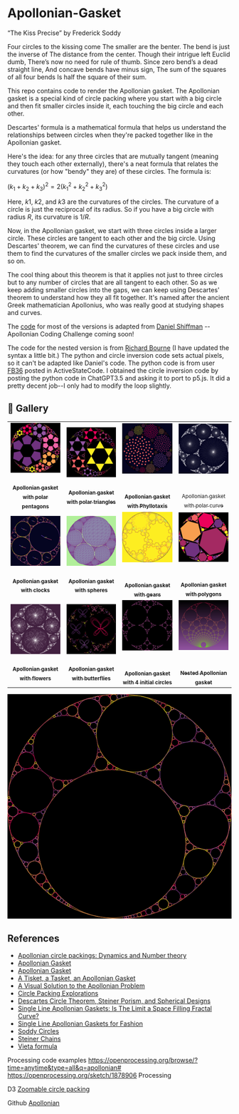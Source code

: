# Apollonian-Gasket

“The Kiss Precise” by Frederick Soddy

Four circles to the kissing come
The smaller are the benter.
The bend is just the inverse of
The distance from the center.
Though their intrigue left Euclid dumb,
There’s now no need for rule of thumb.
Since zero bend’s a dead straight line,
And concave bends have minus sign,
The sum of the squares of all four bends
Is half the square of their sum.

This repo contains code to render the Apollonian gasket. The Apollonian gasket is a special kind of circle packing where you start with a big circle and then fit smaller circles inside it, each touching the big circle and each other.

Descartes' formula is a mathematical formula that helps us understand the relationships between circles when they're packed together like in the Apollonian gasket.

Here's the idea: for any three circles that are mutually tangent (meaning they touch each other externally), there's a neat formula that relates the curvatures (or how "bendy" they are) of these circles. The formula is:

$(k_1 + k_2 + k_3)^2 = 2(k_1^2 + k_2^2 + k_3^2)$

Here, $k1$, $k2$, and $k3$ are the curvatures of the circles. The curvature of a circle is just the reciprocal of its radius. So if you have a big circle with radius $R$, its curvature is $1/R$.

Now, in the Apollonian gasket, we start with three circles inside a larger circle. These circles are tangent to each other and the big circle. Using Descartes' theorem, we can find the curvatures of these circles and use them to find the curvatures of the smaller circles we pack inside them, and so on.

The cool thing about this theorem is that it applies not just to three circles but to any number of circles that are all tangent to each other. So as we keep adding smaller circles into the gaps, we can keep using Descartes' theorem to understand how they all fit together. It's named after the ancient Greek mathematician Apollonius, who was really good at studying shapes and curves.

The [code](https://editor.p5js.org/codingtrain/sketches/zrq8KHXnO) for most of the versions is adapted from [Daniel Shiffman](https://thecodingtrain.com) -- Apollonian Coding Challenge coming soon!

The code for the nested version is from [Richard Bourne](https://openprocessing.org/user/162823?view=sketches&o=48) (I have updated the syntax a little bit.) The python and circle inversion code sets actual pixels, so it can't be adapted like Daniel's code. The python code is from user [FB36](https://code.activestate.com/recipes/users/4172570/) posted in ActiveStateCode. I obtained the circle inversion code by posting the python code in ChatGPT3.5 and asking it to port to p5.js. It did a pretty decent job--I only had to modify the loop slightly.

## 🌄 Gallery

<!-- IMAGE-LIST:START - Do not remove or modify this section -->
<!-- prettier-ignore-start -->
<!-- markdownlint-disable -->
<table>
  <tbody>
    <tr>
      <td align="center"><a href=""> <img class="img" src="assets/apollonian-pentagons.jpg" alt="Apollonian gasket with 6 pentagons" style="vertical-align:top;" width="500" /><br /><sub><b><br/>Apollonian gasket with polar pentagons</b></sub></a></td>
      <td align="center"><a href=""> <img class="img" src="assets/apollonian-triangles.jpg" alt="Apollonian gasket with polar triangles" style="vertical-align:top;" width="500" /><br /><sub><b><br/>Apollonian gasket with polar triangles</b></sub></a></td>
     <td align="center"><a href=""> <img class="img" src="assets/apollonian-phyllotaxis.jpg" alt="Apollonian gasket with Phyllotaxis" style=" display: block;
    margin-left: auto;
    margin-right: auto;" width="500" /><br /><sub><b><br/>Apollonian gasket with Phyllotaxis</b></sub></a></td>
     <td align="center"><a href=""> <img class="img" src="assets/apollonian-starburst.jpg" alt="Apollonian gasket with polar curve" style=" display: block;
    margin-left: auto;
    margin-right: auto;" width="500" /><br /><sub><b><br/></b>Apollonian gasket with polar curve</sub></a></td>
    </tr>
<tr>
      <td align="center"><a href=""> <img class="img" src="assets/clocks.jpg" alt="Apollonian gasket with clocks" style="vertical-align:top;" width="500" /><br /><sub><b><br/>Apollonian gasket with clocks</b></sub></a></td>
      <td align="center"><a href=""> <img class="img" src="assets/apollonian-3d.jpg" alt="Circle Inversion with spheres" style="vertical-align:top;" width="500" /><br /><sub><b><br/>Apollonian gasket with spheres</b></sub></a></td>
     <td align="center"><a href=""> <img class="img" src="assets/apollonian-gears.jpg" alt="Apollonian gasket with gears" style=" display: block;
    margin-left: auto;
    margin-right: auto;" width="500" /><br /><sub><b><br/>Apollonian gasket with gears</b></sub></a></td>
     <td align="center"><a href=""> <img class="img" src="assets/apollonian-polygon.jpg" alt="Apollonian gasket with polygons" style=" display: block;
    margin-left: auto;
    margin-right: auto;" width="500" /><br /><sub><b><br/>Apollonian gasket with polygons</b></sub></a></td>
    </tr>

<tr>
      <td align="center"><a href=""> <img class="img" src="assets/apollonian-chrysanthemum.jpg" alt="Apollonian gasket with flowers" style="vertical-align:top;" width="500" /><br /><sub><b><br/>Apollonian gasket with flowers</b></sub></a></td>
      <td align="center"><a href=""> <img class="img" src="assets/apollonian-butterfly.jpg" alt="Apollonian gasket with butterflies" style="vertical-align:top;" width="500" /><br /><sub><b><br/>Apollonian gasket with butterflies</b></sub></a></td>
     <td align="center"><a href=""> <img class="img" src="assets/apollonian-4circles.png" alt="Circle inversion with 4 initial circles" style=" display: block;
    margin-left: auto;
    margin-right: auto;" width="500" /><br /><sub><b><br/>Apollonian gasket with 4 initial circles</b></sub></a></td>
     <td align="center"><a href=""> <img class="img" src="assets/nested.jpg" alt="Nested Apollonian gasket" style=" display: block;
    margin-left: auto;
    margin-right: auto;" width="500" /><br /><sub><b><br/>Nested Apollonian gasket</b></sub></a></td>
    </tr>
 </tbody>
</table>

<!-- markdownlint-restore -->
<!-- prettier-ignore-end -->

<!-- IMAGE-LIST:END -->

![gif](assets/GIF_apollonian.gif)

## References

- [Apollonian circle packings: Dynamics and Number theory](https://users.math.yale.edu/~ho2/doc/Oh_ICWM.pdf)
- [Apollonian Gasket](https://www.jasondavies.com/apollonian-gasket/)
- [Apollonian Gasket](http://www.malinc.se/math/geometry/apolloniangasketen.php)
- [A Tisket, a Tasket, an Apollonian Gasket](https://www.americanscientist.org/article/a-tisket-a-tasket-an-apollonian-gasket)
- [A Visual Solution to the Apollonian Problem](http://laelcosta.com/demo3.js)
- [Circle Packing Explorations](https://archive.bridgesmathart.org/2013/bridges2013-399.pdf)
- [Descartes Circle Theorem, Steiner Porism, and Spherical Designs](https://arxiv.org/pdf/1811.08030.pdf)
- [Single Line Apollonian Gaskets:
  Is The Limit a Space Filling Fractal Curve?](https://arxiv.org/pdf/2204.05729.pdf)
- [Single Line Apollonian Gaskets for Fashion](https://archive.bridgesmathart.org/2022/bridges2022-119.pdf)
- [Soddy Circles](https://mathworld.wolfram.com/SoddyCircles.html)
- [Steiner Chains](https://en.wikipedia.org/wiki/Steiner_chain)
- [Vieta formula](https://en.wikipedia.org/wiki/Vieta%27s_formulas)

Processing code examples
https://openprocessing.org/browse/?time=anytime&type=all&q=apollonian#
https://openprocessing.org/sketch/1878906
Processing

D3
[Zoomable circle packing](https://observablehq.com/@d3/pack-component)

Github
[Apollonian](https://github.com/macbuse/Apollonian/tree/master)
